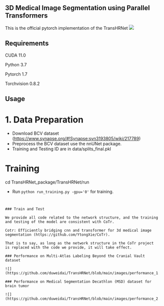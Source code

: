 ## 3D Medical Image Segmentation using Parallel Transformers  
This is the official pytorch implementation of the TransHRNet
![](https://github.com/duweidai/TransHRNet/blob/main/images/network.jpg)

## Requirements
CUDA 11.0

Python 3.7

Pytorch 1.7

Torchvision 0.8.2

## Usage
# 1. Data Preparation
* Download BCV dataset (https://www.synapse.org/#!Synapse:syn3193805/wiki/217789)
* Preprocess the BCV dataset use the nnUNet package.
* Training and Testing ID are in data/splits_final.pkl

# Training
cd TransHRNet_package/TransHRNet/run
* Run ``` python run_training.py -gpu='0' ``` for training.
```


### Train and Test

We provide all code related to the network structure, and the training and testing of the model are consistent with CoTr.

Cotr: Efficiently bridging cnn and transformer for 3d medical image segmentation (https://github.com/YtongXie/CoTr).

That is to say, as long as the network structure in the CoTr project is replaced with the code we provide, it will take effect.

### Performance on Multi-Atlas Labeling Beyond the Cranial Vault  dataset

![](https://github.com/duweidai/TransHRNet/blob/main/images/performance_1.jpg)

### Performance on Medical Segmentation Decathlon (MSD) dataset for brain tumor  

![](https://github.com/duweidai/TransHRNet/blob/main/images/performance_2.jpg)



